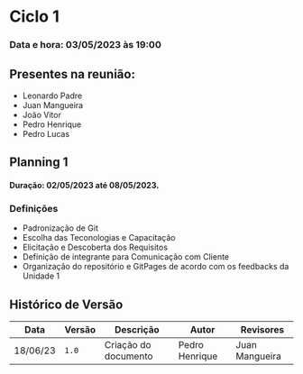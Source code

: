 # Ciclo 1

### Data e hora: 03/05/2023 às 19:00

## Presentes na reunião:

- Leonardo Padre
- Juan Mangueira
- João Vitor
- Pedro Henrique
- Pedro Lucas

## Planning 1

#### Duração: 02/05/2023 até 08/05/2023.

### Definições

* Padronização de Git 
* Escolha das Teconologias e Capacitação
* Elicitação e Descoberta dos Requisitos
* Definição de integrante para Comunicação com Cliente 
* Organização do repositório e GitPages de acordo com os feedbacks da Unidade 1

## Histórico de Versão

Data | Versão | Descrição | Autor | Revisores
---- | ------ | --------- | ----- | ---------
18/06/23 | `1.0` | Criação do documento | Pedro Henrique | Juan Mangueira